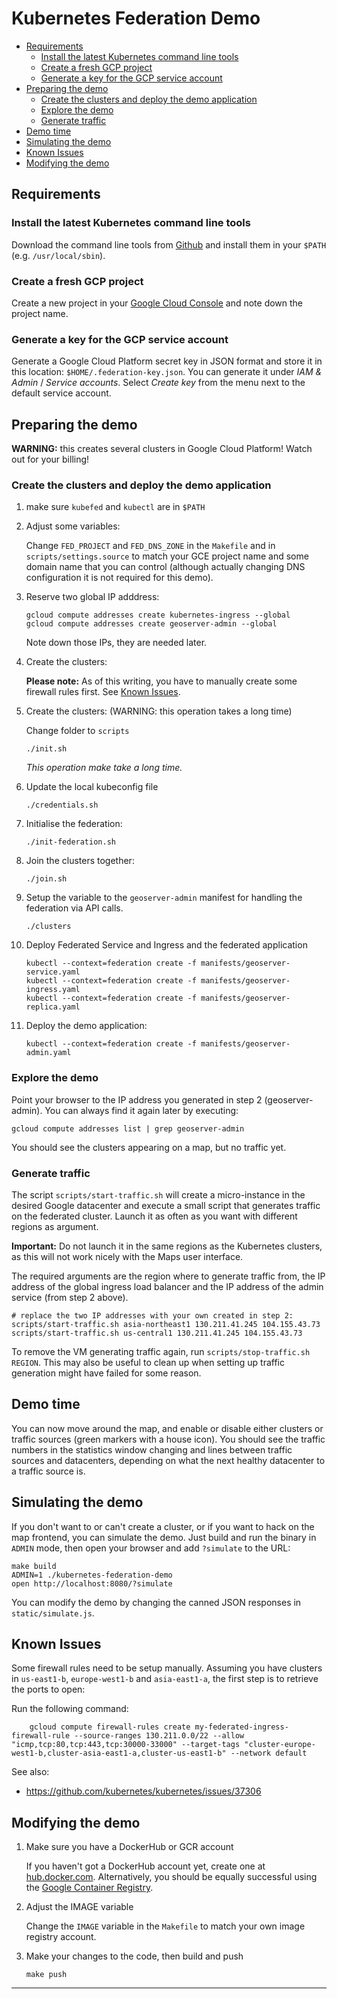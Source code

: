 # Kubernetes Federation Demo

* [Requirements](#requirements)
    * [Install the latest Kubernetes command line tools](#install-the-latest-kubernetes-command-line-tools)
    * [Create a fresh GCP project](#create-a-fresh-gcp-project)
    * [Generate a key for the GCP service account](#generate-a-key-for-the-gcp-service-account)
* [Preparing the demo](#preparing-the-demo)
    * [Create the clusters and deploy the demo application](#create-the-clusters-and-deploy-the-demo-application)
    * [Explore the demo](#explore-the-demo)
    * [Generate traffic](#generate-traffic)
* [Demo time](#demo-time)
* [Simulating the demo](#simulating-the-demo)
* [Known Issues](#known-issues)
* [Modifying the demo](#modifying-the-demo)


## Requirements

### Install the latest Kubernetes command line tools

Download the command line tools from [Github](https://github.com/kubernetes/kubernetes/blob/master/CHANGELOG.md#client-binaries) and 
install them in your `$PATH` (e.g. `/usr/local/sbin`).

### Create a fresh GCP project

Create a new project in your [Google Cloud Console](https://console.cloud.google.com/) and note down the project name.

### Generate a key for the GCP service account

Generate a Google Cloud Platform secret key in JSON format and store it in this location: `$HOME/.federation-key.json`.
You can generate it under *IAM & Admin* / *Service accounts*. Select *Create key* from the menu next to the default service account.

## Preparing the demo

**WARNING:** this creates several clusters in Google Cloud Platform! Watch out for your billing!

### Create the clusters and deploy the demo application

1. make sure `kubefed` and `kubectl` are in `$PATH`

2. Adjust some variables:

    Change `FED_PROJECT` and `FED_DNS_ZONE` in the `Makefile` and in `scripts/settings.source` to match your GCE project name 
    and some domain name that you can control (although actually changing DNS configuration it is not required for this demo).

2. Reserve two global IP adddress:

    ```
    gcloud compute addresses create kubernetes-ingress --global
    gcloud compute addresses create geoserver-admin --global
    ```
    Note down those IPs, they are needed later.

2. Create the clusters:

    **Please note:** As of this writing, you have to manually create some firewall rules first. See [Known Issues](#known-issues).

3. Create the clusters: (WARNING: this operation takes a long time)

    Change folder to `scripts`

    ```
    ./init.sh
    ```
    *This operation make take a long time.*

4. Update the local kubeconfig file    

    ```
    ./credentials.sh
    ```   

5. Initialise the federation:    

    ```
    ./init-federation.sh
    ```   

6. Join the clusters together:

    ```
    ./join.sh
    ```   

7. Setup the variable to the `geoserver-admin` manifest for handling the federation via API calls.

    ```
    ./clusters
    ```

8. Deploy Federated Service and Ingress and the federated application

    ```
    kubectl --context=federation create -f manifests/geoserver-service.yaml
    kubectl --context=federation create -f manifests/geoserver-ingress.yaml
    kubectl --context=federation create -f manifests/geoserver-replica.yaml
    ```

9. Deploy the demo application:

    ```
    kubectl --context=federation create -f manifests/geoserver-admin.yaml    
    ```

### Explore the demo

Point your browser to the IP address you generated in step 2 (geoserver-admin).
You can always find it again later by executing:

    gcloud compute addresses list | grep geoserver-admin

You should see the clusters appearing on a map, but no traffic yet.

### Generate traffic

The script `scripts/start-traffic.sh` will create a micro-instance in the desired Google 
datacenter and execute a small script that generates traffic on the federated cluster.
Launch it as often as you want with different regions as argument.

**Important:** Do not launch it in the same regions as the Kubernetes clusters, as this will not
work nicely with the Maps user interface.

The required arguments are the region where to generate traffic from, the IP address 
of the global ingress load balancer and the IP address of the admin service (from step 2 above).

    # replace the two IP addresses with your own created in step 2:
    scripts/start-traffic.sh asia-northeast1 130.211.41.245 104.155.43.73
    scripts/start-traffic.sh us-central1 130.211.41.245 104.155.43.73

To remove the VM generating traffic again, run `scripts/stop-traffic.sh REGION`. This 
may also be useful to clean up when setting up traffic generation might have failed for some reason.

## Demo time

You can now move around the map, and enable or disable either clusters or traffic sources (green markers with a house icon).
You should see the traffic numbers in the statistics window changing and lines between traffic sources and datacenters, 
depending on what the next healthy datacenter to a traffic source is.

## Simulating the demo

If you don't want to or can't create a cluster, or if you want to hack on the map frontend, you can simulate the demo.
Just build and run the binary in `ADMIN` mode, then open your browser and add `?simulate` to the URL:

    make build
    ADMIN=1 ./kubernetes-federation-demo
    open http://localhost:8080/?simulate

You can modify the demo by changing the canned JSON responses in `static/simulate.js`.

## Known Issues

Some firewall rules need to be setup manually. Assuming you have clusters in `us-east1-b`, `europe-west1-b` and `asia-east1-a`,
the first step is to retrieve the ports to open:

Run the following command:
```
    gcloud compute firewall-rules create my-federated-ingress-firewall-rule --source-ranges 130.211.0.0/22 --allow "icmp,tcp:80,tcp:443,tcp:30000-33000" --target-tags "cluster-europe-west1-b,cluster-asia-east1-a,cluster-us-east1-b" --network default
```

See also:

- https://github.com/kubernetes/kubernetes/issues/37306

## Modifying the demo

1. Make sure you have a DockerHub or GCR account

    If you haven't got a DockerHub account yet, create one at [hub.docker.com](https://hub.docker.com/).
    Alternatively, you should be equally successful using the [Google Container Registry](https://cloud.google.com/container-registry/).

2. Adjust the IMAGE variable

    Change the `IMAGE` variable in the `Makefile` to match your own image registry account.

3. Make your changes to the code, then build and push

    `make push`

---
